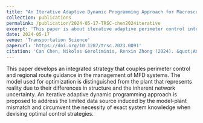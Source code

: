 ```yaml
---
title: "An Iterative Adaptive Dynamic Programming Approach for Macroscopic Fundamental Diagram-Based Perimeter Control and Route Guidance"
collection: publications
permalink: /publication/2024-05-17-TRSC-chen2024iterative
excerpt: 'This paper is about iterative adaptive perimeter control integrated with regional route guidance.'
date: 2024-05-17
venue: 'Transportation Science'
paperurl: 'https://doi.org/10.1287/trsc.2023.0091'
citation: 'Can Chen, Nikolas Geroliminis, Renxin Zhong (2024). &quot;An Iterative Adaptive Dynamic Programming Approach for Macroscopic Fundamental Diagram-Based Perimeter Control and Route Guidance.&quot; <i>Transportation Science</i>. 0(0).'
---
```


This paper develops an integrated strategy that couples perimeter control and regional route guidance in the management of MFD systems. The model used for optimization is distinguished from the plant that represents reality due to their differences in structure and the inherent network uncertainty. An iterative adaptive dynamic programming approach is proposed to address the limited data source induced by the model-plant mismatch and circumvent the necessity of exact system knowledge when devising optimal control strategies.
